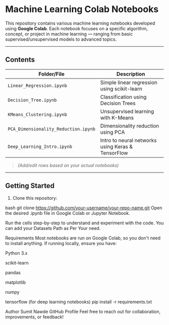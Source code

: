 #  Machine Learning Colab Notebooks

This repository contains various machine learning notebooks developed using **Google Colab**. Each notebook focuses on a specific algorithm, concept, or project in machine learning — ranging from basic supervised/unsupervised models to advanced topics.

---

##  Contents

| Folder/File | Description |
|-------------|-------------|
| `Linear_Regression.ipynb` | Simple linear regression using scikit-learn |
| `Decision_Tree.ipynb` | Classification using Decision Trees |
| `KMeans_Clustering.ipynb` | Unsupervised learning with K-Means |
| `PCA_Dimensionality_Reduction.ipynb` | Dimensionality reduction using PCA |
| `Deep_Learning_Intro.ipynb` | Intro to neural networks using Keras & TensorFlow |
> *(Add/edit rows based on your actual notebooks)*

---

##  Getting Started

1. Clone this repository:

bash
git clone https://github.com/your-username/your-repo-name.git
Open the desired .ipynb file in Google Colab or Jupyter Notebook.

Run the cells step-by-step to understand and experiment with the code.
You can add your Datasets Path as Per Your need.

Requirements
Most notebooks are run on Google Colab, so you don't need to install anything. If running locally, ensure you have:

Python 3.x

scikit-learn

pandas

matplotlib

numpy

tensorflow (for deep learning notebooks)
pip install -r requirements.txt

Author
Sumit Nawde
GitHub Profile
Feel free to reach out for collaboration, improvements, or feedback!

